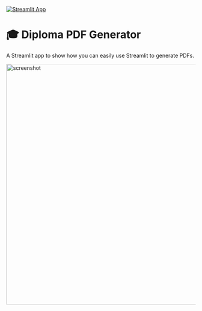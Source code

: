 [![Streamlit App](https://static.streamlit.io/badges/streamlit_badge_black_white.svg)](https://share.streamlit.io/azimshaikh95/lju-result/)

# 🎓 Diploma PDF Generator

A Streamlit app to show how you can easily use Streamlit to generate PDFs.

<img width="640" alt="screenshot" src="https://user-images.githubusercontent.com/7164864/141756801-172f3829-788b-4907-806f-f183c34090ad.png">
